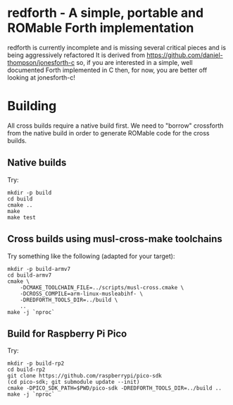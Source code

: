 redforth - A simple, portable and  ROMable Forth implementation
===============================================================

redforth is currently incomplete and is missing several critical pieces
and is being aggressively refactored It is derived from
https://github.com/daniel-thompson/jonesforth-c so, if you are
interested in a simple, well documented Forth implemented in C then,
for now, you are better off looking at jonesforth-c!

Building
========

All cross builds require a native build first. We need to "borrow" crossforth
from the native build in order to generate ROMable code for the cross
builds.

Native builds
-------------

Try:

~~~
mkdir -p build
cd build
cmake ..
make
make test
~~~

Cross builds using musl-cross-make toolchains
---------------------------------------------

Try something like the following (adapted for your target):

~~~
mkdir -p build-armv7
cd build-armv7
cmake \
	-DCMAKE_TOOLCHAIN_FILE=../scripts/musl-cross.cmake \
	-DCROSS_COMPILE=arm-linux-musleabihf- \
	-DREDFORTH_TOOLS_DIR=../build \
	..
make -j `nproc`
~~~

Build for Raspberry Pi Pico
---------------------------

Try:

~~~
mkdir -p build-rp2
cd build-rp2
git clone https://github.com/raspberrypi/pico-sdk
(cd pico-sdk; git submodule update --init)
cmake -DPICO_SDK_PATH=$PWD/pico-sdk -DREDFORTH_TOOLS_DIR=../build ..
make -j `nproc`
~~~
